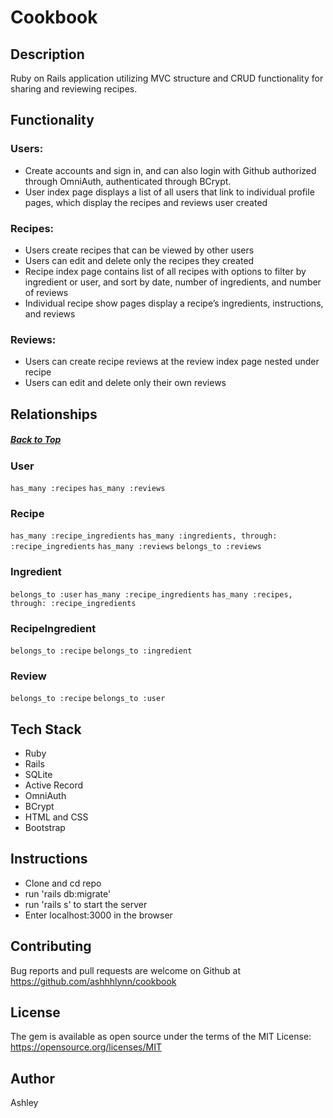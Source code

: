 # Cookbook

## Description
Ruby on Rails application utilizing MVC structure and CRUD functionality for sharing and reviewing recipes. 

## Functionality

### Users:
-	Create accounts and sign in, and can also login with Github authorized through OmniAuth, authenticated through BCrypt. 
-	User index page displays a list of all users that link to individual profile pages, which display the recipes and reviews user created

### Recipes: 
-	Users create recipes that can be viewed by other users
-	Users can edit and delete only the recipes they created  
-	Recipe index page contains list of all recipes with options to filter by ingredient or user, and  sort by date, number of ingredients, and number of reviews 
-	Individual recipe show pages display a recipe’s ingredients, instructions, and reviews 

### Reviews: 
-	Users can create recipe reviews at the review index page nested under recipe 
-	Users can edit and delete only their own reviews 

## Relationships <a id="rel"></a>
##### [Back to Top](#top)
### User
```has_many :recipes```
```has_many :reviews```
### Recipe
```has_many :recipe_ingredients```
```has_many :ingredients, through: :recipe_ingredients```
```has_many :reviews```
```belongs_to :reviews```
### Ingredient
```belongs_to :user```
```has_many :recipe_ingredients```
```has_many :recipes, through: :recipe_ingredients```
### RecipeIngredient
```belongs_to :recipe```
```belongs_to :ingredient```
### Review
```belongs_to :recipe```
```belongs_to :user```

## Tech Stack
 - Ruby
 - Rails
 - SQLite
 - Active Record
 - OmniAuth
 - BCrypt
 - HTML and CSS 
 - Bootstrap

## Instructions 
 - Clone and cd repo
 -  run 'rails db:migrate'
 -  run 'rails s' to start the server
 -  Enter localhost:3000 in the browser

## Contributing

Bug reports and pull requests are welcome on Github at https://github.com/ashhhlynn/cookbook

## License

The gem is available as open source under the terms of the MIT License: https://opensource.org/licenses/MIT

## Author

Ashley 
